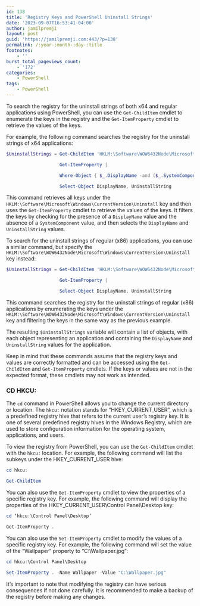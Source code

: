```yaml
---
id: 138
title: 'Registry Keys and PowerShell Uninstall Strings'
date: '2023-09-07T16:53:41-04:00'
author: jamilpremji
layout: post
guid: 'https://jamilpremji.com:443/?p=138'
permalink: /:year-:month-:day-:title
footnotes:
    - ''
burst_total_pageviews_count:
    - '172'
categories:
    - PowerShell
tags:
    - PowerShell
---
```


To search the registry for the uninstall strings of both x64 and regular applications using PowerShell, you can use the `Get-ChildItem` cmdlet to enumerate the keys in the registry and the `Get-ItemProperty` cmdlet to retrieve the values of the keys.

For example, the following command searches the registry for the uninstall strings of x64 applications:

```powershell
$UninstallStrings = Get-ChildItem 'HKLM:\Software\WOW6432Node\Microsoft\Windows\CurrentVersion\Uninstall' |

                    Get-ItemProperty |

                    Where-Object { $_.DisplayName -and ($_.SystemComponent -eq $False) } |

                    Select-Object DisplayName, UninstallString
```

This command retrieves all keys under the `HKLM:\Software\Microsoft\Windows\CurrentVersion\Uninstall` key and then uses the `Get-ItemProperty` cmdlet to retrieve the values of the keys. It filters the keys by checking for the presence of a `DisplayName` value and the absence of a `SystemComponent` value, and then selects the `DisplayName` and `UninstallString` values.

To search for the uninstall strings of regular (x86) applications, you can use a similar command, but specify the `HKLM:\Software\WOW6432Node\Microsoft\Windows\CurrentVersion\Uninstall` key instead:

```powershell
$UninstallStrings = Get-ChildItem 'HKLM:\Software\WOW6432Node\Microsoft\Windows\CurrentVersion\Uninstall' |

                    Get-ItemProperty |

                    Select-Object DisplayName, UninstallString
```

This command searches the registry for the uninstall strings of regular (x86) applications by enumerating the keys under the `HKLM:\Software\WOW6432Node\Microsoft\Windows\CurrentVersion\Uninstall` key and filtering the keys in the same way as the previous example.

The resulting `$UninstallStrings` variable will contain a list of objects, with each object representing an application and containing the `DisplayName` and `UninstallString` values for the application.

Keep in mind that these commands assume that the registry keys and values are correctly formatted and can be accessed using the `Get-ChildItem` and `Get-ItemProperty` cmdlets. If the keys or values are not in the expected format, these cmdlets may not work as intended.

### CD HKCU:

The `cd` command in PowerShell allows you to change the current directory or location. The `hkcu:` notation stands for “HKEY\_CURRENT\_USER”, which is a predefined registry hive that refers to the current user’s registry key. It is one of several predefined registry hives in the Windows Registry, which are used to store configuration information for the operating system, applications, and users.

To view the registry from PowerShell, you can use the `Get-ChildItem` cmdlet with the `hkcu:` location. For example, the following command will list the subkeys under the HKEY\_CURRENT\_USER hive:

```powershell
cd hkcu:

Get-ChildItem
```

You can also use the `Get-ItemProperty` cmdlet to view the properties of a specific registry key. For example, the following command will display the properties of the HKEY\_CURRENT\_USER\\Control Panel\\Desktop key:

```powershell
cd ‘hkcu:\Control Panel\Desktop’

Get-ItemProperty .
```

You can also use the `Set-ItemProperty` cmdlet to modify the values of a specific registry key. For example, the following command will set the value of the “Wallpaper” property to “C:\\Wallpaper.jpg”:

```powershell
cd hkcu:\Control Panel\Desktop

Set-ItemProperty . -Name Wallpaper -Value "C:\Wallpaper.jpg"
```

It’s important to note that modifying the registry can have serious consequences if not done carefully. It is recommended to make a backup of the registry before making any changes.